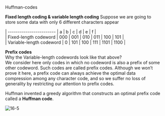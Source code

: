 Huffman-codes

**Fixed length coding & variable length coding**
Suppose we are going to store some data with only 6 different characters appear

| ------------------------ | a   | b   | c   | d   | e    | f    |  
| Fixed-length codeword    | 000 | 001 | 010 | 011 | 100  | 101  |  
| Variable-length codeword | 0   | 101 | 100 | 111 | 1101 | 1100 |

**Prefix codes**  
Why the Variable-length codewords look like that above?  
We consider here only codes in which no codeword is also a prefix of some other
codeword. Such codes are called prefix codes.
Although we won’t prove it here, a
prefix code can always achieve the optimal data compression among any character
code, and so we suffer no loss of generality by restricting our attention to prefix
codes.

Huffman invented a greedy algorithm that constructs an optimal prefix code called
a **Huffman code**.


![16-5](/16-5.jpg?raw=true)